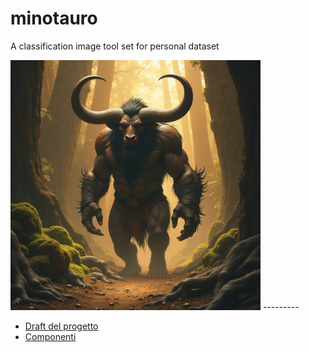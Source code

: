 # minotauro

A classification image tool set for personal dataset

<img src="minotaur.jpg" alt="minotaur" width="400"/>
---------

- <a href="draft.md">Draft del progetto</a>
- <a href="componenti.md">Componenti</a>


